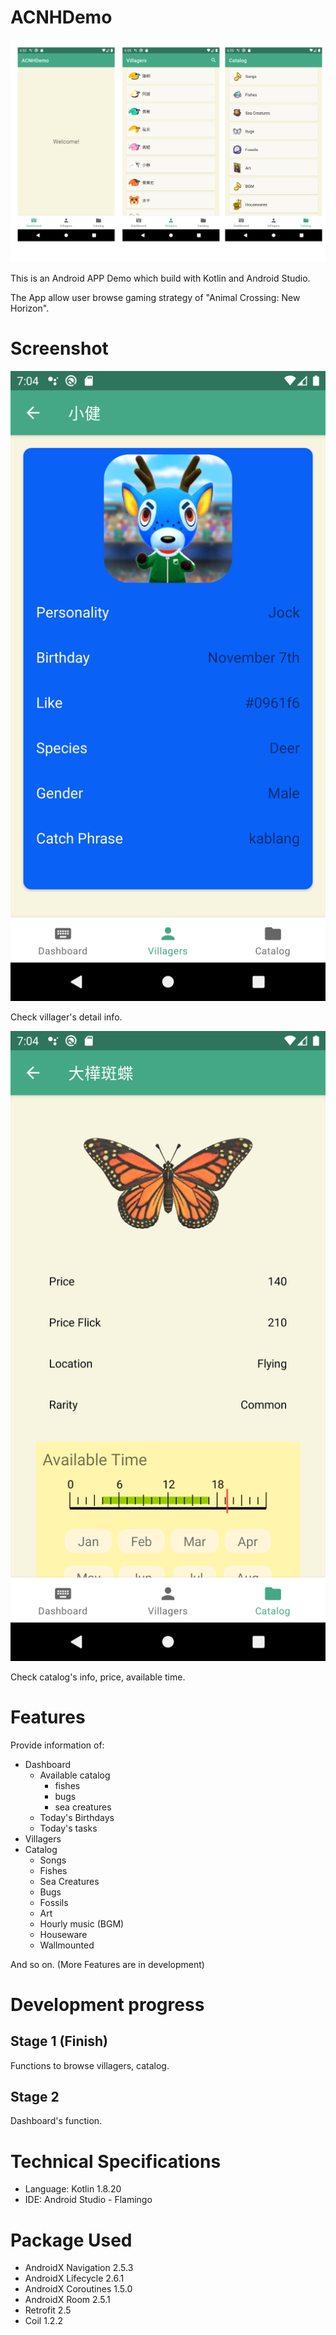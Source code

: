 # ACNHDemo

![Splash](readme/ACNHDemo.jpg)

This is an Android APP Demo which build with Kotlin and Android Studio.

The App allow user browse gaming strategy of "Animal Crossing: New Horizon".

# Screenshot

![Villager](readme/villager.png)

Check villager's detail info.

![Bug](readme/bug.png)

Check catalog's info, price, available time.

# Features
Provide information of:
- Dashboard
    - Available catalog
        - fishes
        - bugs
        - sea creatures
    - Today's Birthdays
    - Today's tasks
- Villagers
- Catalog
    - Songs
    - Fishes
    - Sea Creatures
    - Bugs
    - Fossils
    - Art
    - Hourly music (BGM)
    - Houseware
    - Wallmounted

And so on. (More Features are in development)

# Development progress
## Stage 1 (Finish)
Functions to browse villagers, catalog.

## Stage 2
Dashboard's function.

# Technical Specifications
- Language: Kotlin 1.8.20
- IDE: Android Studio - Flamingo

# Package Used
- AndroidX Navigation 2.5.3
- AndroidX Lifecycle 2.6.1
- AndroidX Coroutines 1.5.0
- AndroidX Room 2.5.1
- Retrofit 2.5
- Coil 1.2.2
